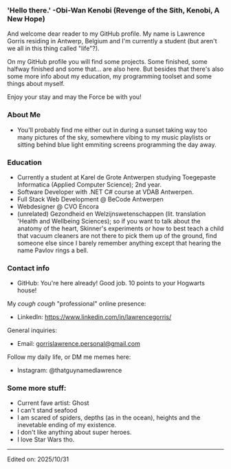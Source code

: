### 'Hello there.' -Obi-Wan Kenobi (Revenge of the Sith, Kenobi, A New Hope)

And welcome dear reader to my GitHub profile.
My name is Lawrence Gorris residing in Antwerp, Belgium and I'm currently a student (but aren't we all in this thing called "life"?).

On my GitHub profile you will find some projects. Some finished, some halfway finished and some that... are also here.
But besides that there's also some more info about my education, my programming toolset and some things about myself.

Enjoy your stay and may the Force be with you!

### About Me
- You'll probably find me either out in during a sunset taking way too many pictures of the sky, somewhere vibing to my music playlists or sitting behind blue light emmiting screens programming the day away.

### Education
- Currently a student at Karel de Grote Antwerpen studying Toegepaste Informatica (Applied Computer Science); 2nd year.
- Software Developer with .NET C# course at VDAB Antwerpen.
- Full Stack Web Development @ BeCode Antwerpen
- Webdesigner @ CVO Encora
- (unrelated) Gezondheid en Welzijnswetenschappen (lit. translation 'Health and Wellbeing Sciences); so if you want to talk about the anatomy of the heart, Skinner's experiments or how to best teach a child that vacuum cleaners are not there to pick them up of the ground, find someone else since I barely remember anything except that hearing the name Pavlov rings a bell.

### Contact info
- GitHub: You're here already! Good job. 10 points to your Hogwarts house!

My *cough cough* "professional" online presence:
- LinkedIn: https://www.linkedin.com/in/lawrencegorris/

General inquiries:
- Email: gorrislawrence.personal@gmail.com

Follow my daily life, or DM me memes here:
- Instagram: @thatguynamedlawrence

### Some more stuff:
- Current fave artist: Ghost
- I can't stand seafood
- I am scared of spiders, depths (as in the ocean), heights and the inevetable ending of my existence.
- I don't like anything about super heroes.
- I love Star Wars tho. 
------------------------------
Edited on: 2025/10/31

